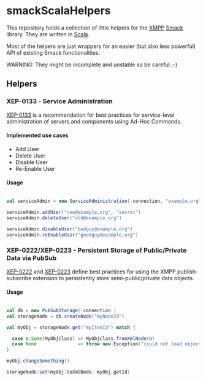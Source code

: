 # smackScalaHelpers

This repository holds a collection of little helpers for the
[XMPP](http://xmpp.org/) [Smack](http://www.igniterealtime.org/projects/smack/)
library. They are written in [Scala](http://www.scala-lang.org/).

Most of the helpers are just wrappers for an easier (but also less powerful)
API of existing Smack functionalities.

WARNING: They might be incomplete and unstable so be careful ;-)

## Helpers

### XEP-0133 - Service Administration

[XEP-0133](http://xmpp.org/extensions/xep-0133.html) is a recommendation for
best practices for service-level administration of servers and components
using Ad-Hoc Commands.

#### Implemented use cases

- Add User
- Delete User
- Disable User
- Re-Enable User

#### Usage

```scala

val serviceAdmin = new ServiceAdministration( connection, "example.org" )

serviceAdmin.addUser("new@example.org", "secret")
serviceAdmin.deleteUser("old@example.org")

serviceAdmin.disableUser("badguy@example.org")
serviceAdmin.reEnableUser("goodguy@example.org")

```

### XEP-0222/XEP-0223 - Persistent Storage of Public/Private Data via PubSub

[XEP-0222](http://xmpp.org/extensions/xep-0222.html) and
[XEP-0223](http://xmpp.org/extensions/xep-0223.html)
define best practices for using the XMPP publish-subscribe
extension to persistently store semi-public/private data objects.

#### Usage

```scala

val db = new PubSubStorage( connection )
val storageNode = db.createNode("myNodeId")

val myObj = storageNode.get("myItemId") match {

  case o:Some[MyObjClass] => MyObjClass.fromXmlNode(o)
  case None               => throw new Exception("could not load object")
}

myObj.changeSomething()

storageNode.set(myObj.toXmlNode, myObj.getId)

```

